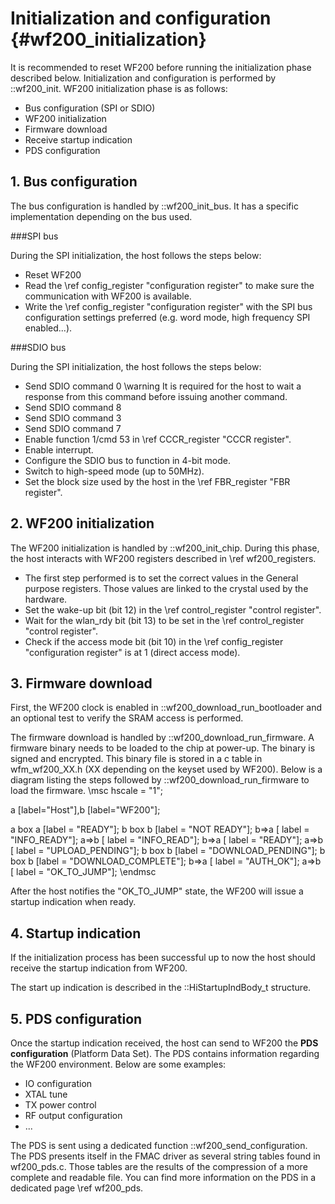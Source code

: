 Initialization and configuration {#wf200_initialization}  
============

It is recommended to reset WF200 before running the initialization phase described below.
Initialization and configuration is performed by ::wf200_init. WF200 initialization phase is as follows:
* Bus configuration (SPI or SDIO)
* WF200 initialization
* Firmware download
* Receive startup indication 
* PDS configuration

## 1. Bus configuration
The bus configuration is handled by ::wf200_init_bus. It has a specific implementation depending on the bus used.

###SPI bus

During the SPI initialization, the host follows the steps below:
* Reset WF200
* Read the \ref config_register "configuration register" to make sure the communication with WF200 is available.
* Write the \ref config_register "configuration register" with the SPI bus configuration settings preferred (e.g. word mode, high frequency SPI enabled...).

###SDIO bus

During the SPI initialization, the host follows the steps below:
* Send SDIO command 0 \warning It is required for the host to wait a response from this command before issuing another command.
* Send SDIO command 8
* Send SDIO command 3
* Send SDIO command 7 
* Enable function 1/cmd 53 in \ref CCCR_register "CCCR register".
* Enable interrupt.
* Configure the SDIO bus to function in 4-bit mode.
* Switch to high-speed mode (up to 50MHz).
* Set the block size used by the host in the \ref FBR_register "FBR register".

## 2. WF200 initialization
The WF200 initialization is handled by ::wf200_init_chip. During this phase, the host interacts with WF200 registers described in \ref wf200_registers.
* The first step performed is to set the correct values in the General purpose registers. Those values are linked to the crystal used by the hardware.
* Set the wake-up bit (bit 12) in the \ref control_register "control register".
* Wait for the wlan_rdy bit (bit 13) to be set in the \ref control_register "control register".
* Check if the access mode bit (bit 10) in the \ref config_register "configuration register" is at 1 (direct access mode).

## 3. Firmware download 

First, the WF200 clock is enabled in ::wf200_download_run_bootloader and an optional test to verify the SRAM access is performed.

The firmware download is handled by ::wf200_download_run_firmware.
A firmware binary needs to be loaded to the chip at power-up. The binary is signed and encrypted. This binary file is stored in a c table in wfm_wf200_XX.h (XX depending on the keyset used by WF200).
Below is a diagram listing the steps followed by ::wf200_download_run_firmware to load the firmware.
\msc 
  hscale = "1"; 

  a [label="Host"],b [label="WF200"];

  a box a [label = "READY"]; 
  b box b [label = "NOT READY"]; 
  b=>a [ label = "INFO_READY"]; 
  a=>b [ label = "INFO_READ"]; 
  b=>a [ label = "READY"];
  a=>b [ label = "UPLOAD_PENDING"]; 
  b box b [label = "DOWNLOAD_PENDING"]; 
  b box b [label = "DOWNLOAD_COMPLETE"]; 
  b=>a [ label = "AUTH_OK"];
  a=>b [ label = "OK_TO_JUMP"]; 
\endmsc

After the host notifies the "OK_TO_JUMP" state, the WF200 will issue a startup indication when ready. 

## 4. Startup indication
If the initialization process has been successful up to now the host should receive the startup indication from WF200. 

The start up indication is described in the ::HiStartupIndBody_t structure.

## 5. PDS configuration
Once the startup indication received, the host can send to WF200 the **PDS configuration** (Platform Data Set). The PDS contains information regarding the WF200 environment. Below are some examples:
* IO configuration
* XTAL tune
* TX power control
* RF output configuration
* ...

The PDS is sent using a dedicated function ::wf200_send_configuration.
The PDS presents itself in the FMAC driver as several string tables found in wf200_pds.c. Those tables are the results of the compression of a more complete and readable file. 
You can find more information on the PDS in a dedicated page \ref wf200_pds.

